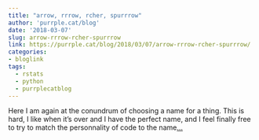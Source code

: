 ```yaml
---
title: "arrow, rrrow, rcher, spurrrow"
author: 'purrple.cat/blog'
date: '2018-03-07'
slug: arrow-rrrow-rcher-spurrrow
link: https://purrple.cat/blog/2018/03/07/arrow-rrrow-rcher-spurrrow/
categories:
- bloglink
tags:
  - rstats
  - python
  - purrplecatblog
---
```


Here I am again at the conundrum of choosing a name for a thing. This is hard, I like when it’s over and I have the perfect name, and I feel finally free to try to match the personnality of code to the name[... <i class="fas fa-external-link-alt"></i>](https://purrple.cat/blog/2018/03/07/arrow-rrrow-rcher-spurrrow/)

